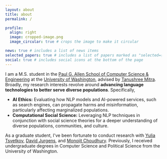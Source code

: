 ```yaml
---
layout: about
title: about
permalink: /

profile:
  align: right
  image: cropped-image.png
  image_circular: true # crops the image to make it circular

news: true # includes a list of news items
selected_papers: true # includes a list of papers marked as "selected={true}"
social: true # includes social icons at the bottom of the page
---
```


I am a M.S. student in the [Paul G. Allen School of Computer Science & Engineering](https://www.cs.washington.edu/) at the [University of Washington](https://www.washington.edu/), advised by [Tanushree Mitra](https://faculty.washington.edu/tmitra/). Broadly, my research interests revolve around **advancing language technologies to better serve diverse populations**. Specifically,

- **AI Ethics:** Evaluating how NLP models and AI-powered services, such as search engines, can propagate harms and misinformation, particularly affecting marginalized populations.
- **Computational Social Science:** Leveraging NLP techniques in conjunction with social science theories for a deeper understanding of diverse populations, communities, and culture.

As a graduate student, I've been fortunate to conduct research with [Yulia Tsvetkov](https://homes.cs.washington.edu/~yuliats/), [David Jurgens](https://jurgens.people.si.umich.edu/), and [Monojit Choudhury](https://mbzuai.ac.ae/study/faculty/monojit-choudhury/). Previously, I received undergraduate degrees in Computer Science and Political Science from the University of Washington.
